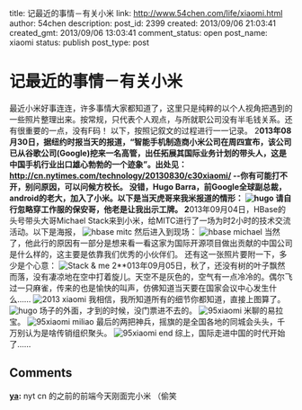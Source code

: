 title: 记最近的事情－有关小米
link: http://www.54chen.com/life/xiaomi.html
author: 54chen
description: 
post_id: 2399
created: 2013/09/06 21:03:41
created_gmt: 2013/09/06 13:03:41
comment_status: open
post_name: xiaomi
status: publish
post_type: post

# 记最近的事情－有关小米

最近小米好事连连，许多事情大家都知道了，这里只是纯粹的以个人视角把遇到的一些照片整理出来。按常规，只代表个人观点，与所就职公司没有半毛钱关系。还有很重要的一点，没有F码！ 以下，按照记叙文的过程进行一一记录。 2**013年08月30日，据纽约时报当天的报道，“智能手机制造商小米公司在周四宣布，该公司已从谷歌公司(Google)挖来一名高管，出任拓展其国际业务计划的带头人，这是中国手机行业出口雄心勃勃的一个迹象”。出处见：<http://cn.nytimes.com/technology/20130830/c30xiaomi/> \--你有可能打不开，别问原因，可以问候方校长。 没错，Hugo Barra，前Google全球副总裁，android的老大，加入了小米。以下是当天虎哥来我米报道的情形： ![hugo](http://ww4.sinaimg.cn/bmiddle/7d47b003gw1e8a77ee5sxj209l0afwf9.jpg) 请自行忽略穿工作服的保安哥，他老是让我出示工牌。 2**013年09月04日，HBase的头号带头大哥Michael Stack来到小米，给MITC进行了一场为时2小时的技术交流活动。以下是海报， ![hbase mitc](http://ww1.sinaimg.cn/bmiddle/990b5710jw1e89ubtphutj20wy18gaea.jpg) 然后进入到现场： ![hbase michael](http://ww2.sinaimg.cn/bmiddle/663fba41jw1e8ajdq0jf7j218g0p00v0.jpg) 当然了，他此行的原因有一部分是想来看一看这家为国际开源项目做出贡献的中国公司是什么样的，这主要是依靠我们优秀的小伙伴们。 还有这一张照片要附一下，多少是个心意： ![Stack & me](http://ww3.sinaimg.cn/thumbnail/62014881jw1e8d26yf9xkj20ci0k475k.jpg) 2**013年09月05日，秋了，还没有树的叶子飘然而落，没有凄凉地在空中打着旋儿。天空不是灰色的，空气有一点冷冷的。偶尔飞过一只麻雀，传来的也是愉快的叫声，仿佛知道当天要在国家会议中心发生什么…… ![2013 xiaomi](http://ww2.sinaimg.cn/bmiddle/62014881jw1e8d1xne6j8j20m80m8wfk.jpg) 我相信，我所知道所有的细节你都知道，直接上图算了。 ![hugo](http://ww4.sinaimg.cn/bmiddle/62014881jw1e8d1wxv188j20mo0h03zx.jpg) 场子的外面，才到的时候，没门票进不去的。 ![95xiaomi](http://ww4.sinaimg.cn/bmiddle/62014881jw1e8d2kb70dlj20p018g439.jpg) 米聊的易拉宝。 ![95xiaomi miliao](http://ww4.sinaimg.cn/bmiddle/62014881jw1e8d2jwp44sj218g0p0go3.jpg) 最后的两把神兵，摇旗的是全国各地的同城会头头，千万别认为是啥传销组织聚头。 ![95xiaomi end](http://ww4.sinaimg.cn/bmiddle/62014881jw1e8d2jnwh3tj218g0p0dk8.jpg) 综上，国际走进中国的时代开始了……

## Comments

**[ya](#15670 "2013-09-11 04:04:30"):** nyt cn 的之前的前端今天刚面完小米 （偷笑

